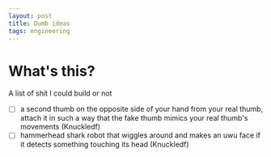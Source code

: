 ```yaml
---
layout: post
title: Dumb ideas
tags: engineering
---
```

# What's this?
A list of shit I could build or not

- [ ] a second thumb on the opposite side of your hand from your real thumb, attach it in such a way that the fake thumb mimics your real thumb's movements (Knuckledf)
- [ ] hammerhead shark robot that wiggles around and makes an uwu face if it detects something touching its head (Knuckledf)
